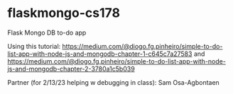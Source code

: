 # flaskmongo-cs178
Flask Mongo DB to-do app


Using this tutorial: https://medium.com/@diogo.fg.pinheiro/simple-to-do-list-app-with-node-js-and-mongodb-chapter-1-c645c7a27583 and https://medium.com/@diogo.fg.pinheiro/simple-to-do-list-app-with-node-js-and-mongodb-chapter-2-3780a1c5b039 

Partner (for 2/13/23 helping w debugging in class): Sam Osa-Agbontaen